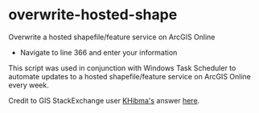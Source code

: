 # overwrite-hosted-shape

Overwrite a hosted shapefile/feature service on ArcGIS Online
- Navigate to line 366 and enter your information

This script was used in conjunction with Windows Task Scheduler to automate updates to a hosted shapefile/feature service on ArcGIS Online every week.

Credit to GIS StackExchange user [KHibma's](https://gis.stackexchange.com/users/1419/khibma) answer [here](https://gis.stackexchange.com/questions/208763/overwrite-feature-class-in-arcgis-online-using-python).
